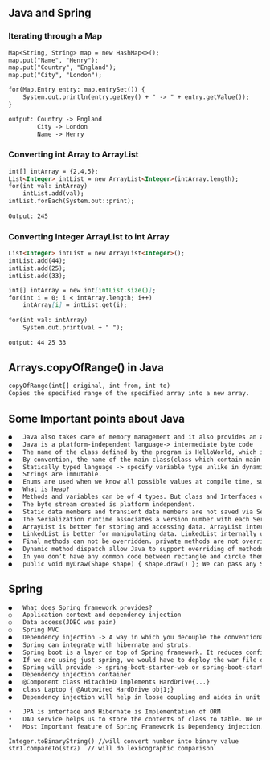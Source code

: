 ## Java and Spring
<!--
You can use the [editor on GitHub](https://github.com/siddrameshwar/blog/edit/master/README.md) to maintain and preview the content for your website in Markdown files.

Whenever you commit to this repository, GitHub Pages will run [Jekyll](https://jekyllrb.com/) to rebuild the pages in your site, from the content in your Markdown files.
-->


### Iterating through a Map
```markdown
Map<String, String> map = new HashMap<>();
map.put("Name", "Henry");
map.put("Country", "England");
map.put("City", "London");

for(Map.Entry entry: map.entrySet()) {
    System.out.println(entry.getKey() + " -> " + entry.getValue());
}

output: Country -> England                                                                                                       
        City -> London                                                                                                           
        Name -> Henry

```
### Converting int Array to ArrayList
```markdown
int[] intArray = {2,4,5};
List<Integer> intList = new ArrayList<Integer>(intArray.length);
for(int val: intArray)
    intList.add(val);
intList.forEach(System.out::print);
        
Output: 245
```

### Converting Integer ArrayList to int Array
```markdown
List<Integer> intList = new ArrayList<Integer>();
intList.add(44);
intList.add(25);
intList.add(33);

int[] intArray = new int[intList.size()];
for(int i = 0; i < intArray.length; i++)
    intArray[i] = intList.get(i);
    
for(int val: intArray)
    System.out.print(val + " ");
                                   
output: 44 25 33                                
```

## Arrays.copyOfRange() in Java
```markdown
copyOfRange(int[] original, int from, int to)
Copies the specified range of the specified array into a new array.
```

## Some Important points about Java
```markdown
●	Java also takes care of memory management and it also provides an automatic garbage collector.
●	Java is a platform-independent language-> intermediate byte code
●	The name of the class defined by the program is HelloWorld, which is same as name of file(HelloWorld.java). This is not a coincidence. In Java, all codes must reside inside a class and there is at most one public class which contain main() method.
●	By convention, the name of the main class(class which contain main method) should match the name of the file that holds the program.
●	Statically typed language -> specify variable type unlike in dynamically typed languages like python and ruby.
●	Strings are immutable.
●	Enums are used when we know all possible values at compile time, such as choices on a menu, rounding modes, command line flags, etc. It is not necessary that the set of constants in an enum type stay fixed for all time.
●	What is heap?
●	Methods and variables can be of 4 types. But class and Interfaces can have only 2 - public, default. Nested interfaces and classes can have all access specifiers.
●	The byte stream created is platform independent.
●	Static data members and transient data members are not saved via Serialization process
●	The Serialization runtime associates a version number with each Serializable class called a SerialVersionUID
●	ArrayList is better for storing and accessing data. ArrayList internally uses a dynamic array to store the elements.
●	LinkedList is better for manipulating data. LinkedList internally uses a doubly linked list to store the elements.
●	Final methods can not be overridden. private methods are not overridden and so are static methods.
●	Dynamic method dispatch allow Java to support overriding of methods which is central for run-time polymorphism.
●	In you don’t have any common code between rectangle and circle then go with interface, otherwise use Abstract class.
●	public void myDraw(Shape shape) { shape.draw() }; We can pass any Shape objects or any of its children objects.
```

## Spring
```markdown
●	What does Spring framework provides?
○	Application context and dependency injection
○	Data access(JDBC was pain)
○	Spring MVC
●	Dependency injection -> A way in which you decouple the conventional dependency relations between objects.
●	Spring can integrate with hibernate and struts.
●	Spring boot is a layer on top of Spring framework. It reduces configuration part for developers.
●	If we are using just spring, we would have to deploy the war file on to a separate server(tomcat) to run the application. But it spring boot we would have jar file instead of war file and it will have embedded server in it. You can run this on any JVM.
●	Spring will provide -> spring-boot-starter-web or spring-boot-starter-jdbc. Spring boot will do the configuration for you. If we want to change configuration we will have to change application.properties
●	Dependency injection container
●	@Component class HitachiHD implements HardDrive{...}
●	class Laptop { @Autowired HardDrive obj1;}
●	Dependency injection will help in loose coupling and aides in unit testing.

•	JPA is interface and Hibernate is Implementation of ORM
•	DAO service helps us to store the contents of class to table. We use @Repository annotation for it.
•	Most Important feature of Spring Framework is Dependency injection. At the core of Spring modules in Dependency injection or IOC Inversion of control. If we don't define dependency then we can't test our application. Spring takes care of all its beans and their dependencies. DI can be used to build Loosely coupled applications. Easy to test and maintain
```

```markdown
Integer.toBinaryString() //will convert number into binary value
str1.compareTo(str2)  // will do lexicographic comparison
```
<!--
### Markdown

Markdown is a lightweight and easy-to-use syntax for styling your writing. It includes conventions for

```markdown
Syntax highlighted code block

# Header 1
## Header 2
### Header 3

[comment]: <> (Bulleted)
- List

1. Numbered
2. List
**BOLD
**Bold** and _Italic_ and `Code` text

[Link](url) and ![Image](src)
```

For more details see [GitHub Flavored Markdown](https://guides.github.com/features/mastering-markdown/).

### Jekyll Themes

Your Pages site will use the layout and styles from the Jekyll theme you have selected in your [repository settings](https://github.com/siddrameshwar/blog/settings). The name of this theme is saved in the Jekyll `_config.yml` configuration file.

### Support or Contact

Having trouble with Pages? Check out our [documentation](https://help.github.com/categories/github-pages-basics/) or [contact support](https://github.com/contact) and we’ll help you sort it out.

 -->
